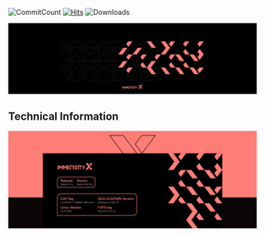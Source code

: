 ![CommitCount](https://img.shields.io/github/commits-since/LuanHalaiko/kernel_xiaomi_raphael/0.4.a/android11)
[![Hits](https://hits.seeyoufarm.com/api/count/incr/badge.svg?url=https%3A%2F%2Fgithub.com%2FLuanHalaiko%2Fkernel_xiaomi_raphael&count_bg=%2379C83D&title_bg=%23555555&icon=&icon_color=%23E7E7E7&title=hits&edge_flat=false)](https://hits.seeyoufarm.com)
![Downloads](https://img.shields.io/github/downloads/LuanHalaiko/kernel_xiaomi_raphael/0.4.a/total)

![logo](https://github.com/UtsavBalar1231/xda-stuff/raw/master/banner.png "bruh logo is here")

## Technical Information
![poggers](https://github.com/UtsavBalar1231/xda-stuff/raw/master/information.png "bruh information is here")
